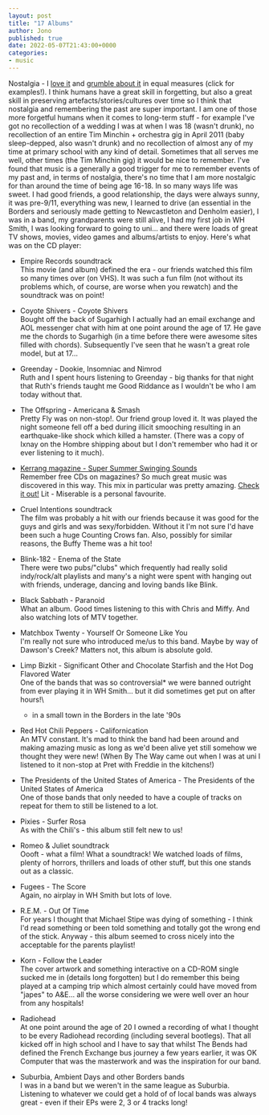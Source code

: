 ```yaml
---
layout: post
title: "17 Albums"
author: Jono
published: true
date: 2022-05-07T21:43:00+0000
categories:
- music
---
```

Nostalgia - I [love it](https://en.wikipedia.org/wiki/Stranger_Things) and [grumble about it](https://en.wikipedia.org/wiki/T2_Trainspotting) in equal measures (click for examples!). I think humans have a great skill in forgetting, but also a great skill in preserving artefacts/stories/cultures over time so I think that nostalgia and remembering the past are super important. I am one of those more forgetful humans when it comes to long-term stuff - for example I've got no recollection of a wedding I was at when I was 18 (wasn't drunk), no recollection of an entire Tim Minchin + orchestra gig in April 2011 (baby sleep-depped, also wasn't drunk) and no recollection of almost any of my time at primary school with any kind of detail. Sometimes that all serves me well, other times (the Tim Minchin gig) it would be nice to remember. I've found that music is a generally a good trigger for me to remember events of my past and, in terms of nostalgia, there's no time that I am more nostalgic for than around the time of being age 16-18. In so many ways life was sweet. I had good friends, a good relationship, the days were always sunny, it was pre-9/11, everything was new, I learned to drive (an essential in the Borders and seriously made getting to Newcastleton and Denholm easier), I was in a band, my grandparents were still alive, I had my first job in WH Smith, I was looking forward to going to uni... and there were loads of great TV shows, movies, video games and albums/artists to enjoy. Here's what was on the CD player:

-   Empire Records soundtrack\
    This movie (and album) defined the era - our friends watched this film so many times over (on VHS). It was such a fun film (not without its problems which, of course, are worse when you rewatch) and the soundtrack was on point!

-   Coyote Shivers - Coyote Shivers\
    Bought off the back of Sugarhigh I actually had an email exchange and AOL messenger chat with him at one point around the age of 17. He gave me the chords to Sugarhigh (in a time before there were awesome sites filled with chords). Subsequently I've seen that he wasn't a great role model, but at 17...

-   Greenday - Dookie, Insomniac and Nimrod\
    Ruth and I spent hours listening to Greenday - big thanks for that night that Ruth's friends taught me Good Riddance as I wouldn't be who I am today without that.

-   The Offspring - Americana & Smash\
    Pretty Fly was on non-stop!. Our friend group loved it. It was played the night someone fell off a bed during illicit smooching resulting in an earthquake-like shock which killed a hamster. (There was a copy of Ixnay on the Hombre shipping about but I don't remember who had it or ever listening to it much).

-   [Kerrang magazine - Super Summer Swinging Sounds\
    ](https://www.discogs.com/release/3557877-Various-Super-Summer-Swinging-Sounds)Remember free CDs on magazines? So much great music was discovered in this way. This mix in particular was pretty amazing. [Check it out!](https://www.youtube.com/playlist?list=PLc3-HN0QXHDoKmW9YMBP5OMmYk7V8ZBjH) Lit - Miserable is a personal favourite.

-   Cruel Intentions soundtrack\
    The film was probably a hit with our friends because it was good for the guys and girls and was sexy/forbidden. Without it I'm not sure I'd have been such a huge Counting Crows fan. Also, possibly for similar reasons, the Buffy Theme was a hit too!

-   Blink-182 - Enema of the State\
    There were two pubs/"clubs" which frequently had really solid indy/rock/alt playlists and many's a night were spent with hanging out with friends, underage, dancing and loving bands like Blink.

-   Black Sabbath - Paranoid\
    What an album. Good times listening to this with Chris and Miffy. And also watching lots of MTV together.

-   Matchbox Twenty - Yourself Or Someone Like You\
    I'm really not sure who introduced me/us to this band. Maybe by way of Dawson's Creek? Matters not, this album is absolute gold.

-   Limp Bizkit - Significant Other and Chocolate Starfish and the Hot Dog Flavored Water\
    One of the bands that was so controversial* we were banned outright from ever playing it in WH Smith... but it did sometimes get put on after hours!\
    * in a small town in the Borders in the late '90s

-   Red Hot Chili Peppers - Californication\
    An MTV constant. It's mad to think the band had been around and making amazing music as long as we'd been alive yet still somehow we thought they were new! (When By The Way came out when I was at uni I listened to it non-stop at Pret with Freddie in the kitchens!)

-   The Presidents of the United States of America - The Presidents of the United States of America\
    One of those bands that only needed to have a couple of tracks on repeat for them to still be listened to a lot.

-   Pixies - Surfer Rosa\
    As with the Chili's - this album still felt new to us!

-   Romeo & Juliet soundtrack\
    Oooft - what a film! What a soundtrack! We watched loads of films, plenty of horrors, thrillers and loads of other stuff, but this one stands out as a classic.

-   Fugees - The Score\
    Again, no airplay in WH Smith but lots of love.

-   R.E.M. - Out Of Time\
    For years I thought that Michael Stipe was dying of something - I think I'd read something or been told something and totally got the wrong end of the stick. Anyway - this album seemed to cross nicely into the acceptable for the parents playlist!

-   Korn - Follow the Leader\
    The cover artwork and something interactive on a CD-ROM single sucked me in (details long forgotten) but I do remember this being played at a camping trip which almost certainly could have moved from "japes" to A&E... all the worse considering we were well over an hour from any hospitals!

-   Radiohead\
    At one point around the age of 20 I owned a recording of what I thought to be every Radiohead recording (including several bootlegs). That all kicked off in high school and I have to say that whilst The Bends had defined the French Exchange bus journey a few years earlier, it was OK Computer that was the masterwork and was the inspiration for our band.

-   Suburbia, Ambient Days and other Borders bands\
    I was in a band but we weren't in the same league as Suburbia. Listening to whatever we could get a hold of of local bands was always great - even if their EPs were 2, 3 or 4 tracks long!

